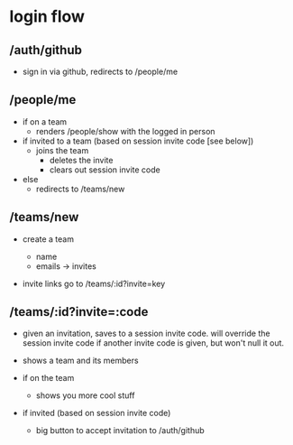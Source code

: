 # login flow

## /auth/github

- sign in via github, redirects to /people/me

## /people/me

- if on a team
  - renders /people/show with the logged in person
- if invited to a team (based on session invite code [see below])
  - joins the team
    - deletes the invite
    - clears out session invite code
- else
  - redirects to /teams/new

## /teams/new

- create a team
  - name
  - emails -> invites

- invite links go to /teams/:id?invite=key

## /teams/:id?invite=:code

- given an invitation, saves to a session invite code. will override the
  session invite code if another invite code is given, but won't null it out.

- shows a team and its members

- if on the team
  - shows you more cool stuff

- if invited (based on session invite code)
  - big button to accept invitation to /auth/github

